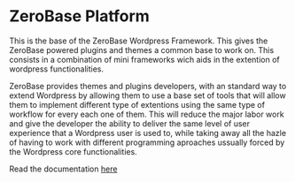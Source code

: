 ZeroBase Platform
=================

This is the base of the ZeroBase Wordpress Framework. This gives the ZeroBase powered plugins and themes a common base to work on. This consists in a combination of mini frameworks wich aids in the extention of wordpress functionalities.

ZeroBase provides themes and plugins developers, with an standard way to extend Wordpress by allowing them to use a base set of tools that will allow them to implement different type of extentions using the same type of workflow for every each one of them. This will reduce the major labor work and give the developer the ability to deliver the same level of user experience that a Wordpress user is used to, while taking away all the hazle of having to work with different programming aproaches ussually forced by the Wordpress core functionalities.

Read the documentation [here](https://github.com/rdeeb/ZeroBase-Platform/blob/develop/docs/index.md)